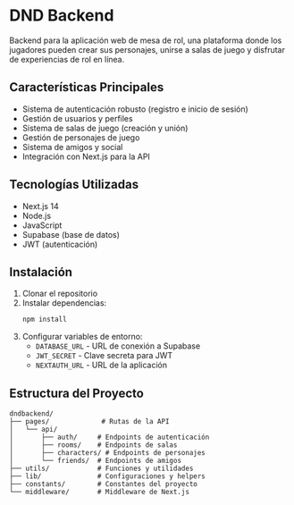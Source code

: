 # DND Backend

Backend para la aplicación web de mesa de rol, una plataforma donde los jugadores pueden crear sus personajes, unirse a salas de juego y disfrutar de experiencias de rol en línea.

## Características Principales

- Sistema de autenticación robusto (registro e inicio de sesión)
- Gestión de usuarios y perfiles
- Sistema de salas de juego (creación y unión)
- Gestión de personajes de juego
- Sistema de amigos y social
- Integración con Next.js para la API

## Tecnologías Utilizadas

- Next.js 14
- Node.js
- JavaScript
- Supabase (base de datos)
- JWT (autenticación)

## Instalación

1. Clonar el repositorio
2. Instalar dependencias:
   ```bash
   npm install
   ```
3. Configurar variables de entorno:
   - `DATABASE_URL` - URL de conexión a Supabase
   - `JWT_SECRET` - Clave secreta para JWT
   - `NEXTAUTH_URL` - URL de la aplicación

## Estructura del Proyecto

```
dndbackend/
├── pages/             # Rutas de la API
│   └── api/
│       ├── auth/     # Endpoints de autenticación
│       ├── rooms/    # Endpoints de salas
│       ├── characters/ # Endpoints de personajes
│       └── friends/  # Endpoints de amigos
├── utils/            # Funciones y utilidades
├── lib/              # Configuraciones y helpers
├── constants/        # Constantes del proyecto
└── middleware/       # Middleware de Next.js
```